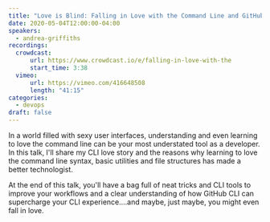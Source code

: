 ```yaml
---
title: "Love is Blind: Falling in Love with the Command Line and GitHub CLI"
date: 2020-05-04T12:00:00-04:00
speakers:
  - andrea-griffiths
recordings:
  crowdcast:
      url: https://www.crowdcast.io/e/falling-in-love-with-the
      start_time: 3:38
  vimeo:
      url: https://vimeo.com/416648508
      length: "41:15"
categories:
  - devops
draft: false
---
```


In a world filled with sexy user interfaces, understanding and even learning to love the command line can be your most understated tool as a developer. In this talk, I'll share my CLI love story and the reasons why learning to love the command line syntax, basic utilities and file structures has made a better technologist.

At the end of this talk, you'll have a bag full of neat tricks and CLI tools to improve your workflows and a clear understanding of how GitHub CLI can supercharge your CLI experience....and maybe, just maybe, you might even fall in love.

